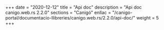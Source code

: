 +++
date        = "2020-12-12"
title       = "Api doc"
description = "Api doc canigo.web.rs 2.2.0"
sections    = "Canigó"
enllac		= "/canigo-portal/documentacio-llibreries/canigo.web.rs/2.2.0/api-doc/"
weight		= 5
+++
